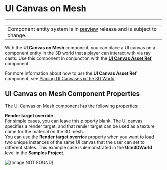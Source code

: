 # UI Canvas on Mesh<a name="component-ui-canvas-on-mesh"></a>


****  

|  | 
| --- |
| Component entity system is in [preview](https://docs.aws.amazon.com/lumberyard/latest/userguide/ly-glos-chap.html#preview) release and is subject to change\.  | 

With the **UI Canvas on Mesh** component, you can place a UI canvas on a component entity in the 3D world that a player can interact with via ray casts\. Use this component in conjunction with the [**UI Canvas Asset Ref**](component-ui-canvas-asset-ref.md) component\.

For more information about how to use the **UI Canvas Asset Ref** component, see [Placing UI Canvases in the 3D World](ui-editor-placing-canvases-3d.md)\.

## UI Canvas on Mesh Component Properties<a name="component-ui-canvas-on-mesh-properties"></a>

The UI Canvas on Mesh component has the following properties:

**Render target override**  
For simple cases, you can leave this property blank\. The UI canvas specifies a render target, and that render target can be used as a texture name for the material on the 3D mesh\.  
You can use the **Render target override** property when you want to load two unique instances of the same UI canvas that the user can set to different states\. This example case is demonstrated in the **UiIn3DWorld** level in the **Samples Project**\.

![\[Image NOT FOUND\]](http://docs.aws.amazon.com/lumberyard/latest/userguide/images/component-ui-canvas-on-mesh-properties2.png)